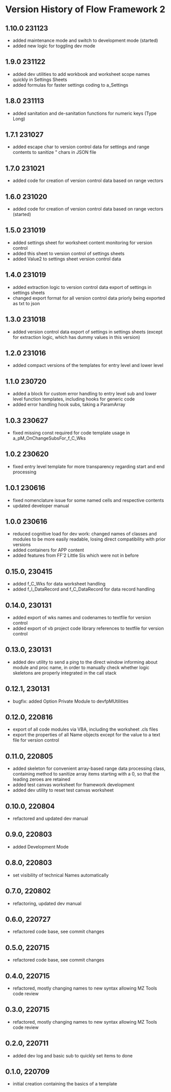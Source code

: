 # Version History of Flow Framework 2

## 1.10.0 231123
* added maintenance mode and switch to development mode (started)
* added new logic for toggling dev mode

## 1.9.0 231122
* added dev utilities to add workbook and worksheet scope names quickly in Settings Sheets
* added formulas for faster settings coding to a_Settings

## 1.8.0 231113
* added sanitation and de-sanitation functions for numeric keys (Type Long)

## 1.7.1 231027
* added escape char to version control data for settings and range contents to sanitize " chars in JSON file

## 1.7.0 231021
* added code for creation of version control data based on range vectors

## 1.6.0 231020
* added code for creation of version control data based on range vectors (started)

## 1.5.0 231019
* added settings sheet for worksheet content monitoring for version control
* added this sheet to version control of settings sheets
* added Value2 to settings sheet version control data

## 1.4.0 231019
* added extraction logic to version control data export of settings in settings sheets
* changed export format for all version control data priorly being exported as txt to json

## 1.3.0 231018
* added version control data export of settings in settings sheets (except for extraction logic, which has dummy values in this version)

## 1.2.0 231016
* added compact versions of the templates for entry level and lower level

## 1.1.0 230720
* added a block for custom error handling to entry level sub and lower level function templates, including hooks for generic code
* added error handling hook subs, taking a ParamArray

## 1.0.3 230627
* fixed missing const required for code template usage in a_pM_OnChangeSubsFor_f_C_Wks

## 1.0.2 230620
* fixed entry level template for more transparency regarding start and end processing

## 1.0.1 230616
* fixed nomenclature issue for some named cells and respective contents
* updated developer manual

## 1.0.0 230616
* reduced cognitive load for dev work: changed names of classes and modules to be more easily readable, losing direct compatibility with prior versions
* added containers for APP content
* added features from FF'2 Little Sis which were not in before

## 0.15.0, 230415
* added f_C_Wks for data worksheet handling
* added f_I_DataRecord and f_C_DataRecord for data record handling

## 0.14.0, 230131
* added export of wks names and codenames to textfile for version control
* added export of vb project code library references to textfile for version control

## 0.13.0, 230131
* added dev utility to send a ping to the direct window informing about module and proc name, in order to manually check whether logic skeletons are properly integrated in the call stack

## 0.12.1, 230131
* bugfix: added Option Private Module to devfpMUtilities

## 0.12.0, 220816
* export of all code modules via VBA, including the worksheet .cls files
* export the properties of all Name objects except for the value to a text file for version control

## 0.11.0, 220805
* added skeleton for convenient array-based range data processing class, containing method to sanitize array items starting with a 0, so that the leading zeroes are retained
* added test canvas worksheet for framework development
* added dev utility to reset test canvas worksheet

## 0.10.0, 220804
* refactored and updated dev manual

## 0.9.0, 220803
* added Development Mode

## 0.8.0, 220803
* set visibility of technical Names automatically

## 0.7.0, 220802
* refactoring, updated dev manual

## 0.6.0, 220727
* refactored code base, see commit changes

## 0.5.0, 220715
* refactored code base, see commit changes

## 0.4.0, 220715
* refactored, mostly changing names to new syntax allowing MZ Tools code review

## 0.3.0, 220715
* refactored, mostly changing names to new syntax allowing MZ Tools code review

## 0.2.0, 220711
* added dev log and basic sub to quickly set items to done

## 0.1.0, 220709
* initial creation containing the basics of a template